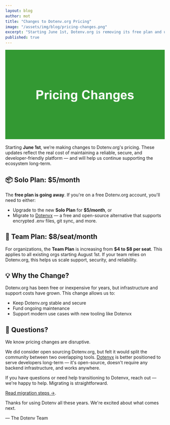 ```yaml
---
layout: blog
author: mot
title: "Changes to Dotenv.org Pricing"
image: "/assets/img/blog/pricing-changes.png"
excerpt: "Starting June 1st, Dotenv.org is removing its free plan and updating pricing."
published: true
---
```


<img src="/assets/img/blog/pricing-changes.png" />

Starting **June 1st**, we’re making changes to Dotenv.org's pricing. These updates reflect the real cost of maintaining a reliable, secure, and developer-friendly platform — and will help us continue supporting the ecosystem long-term.

## 📦 Solo Plan: $5/month

The **free plan is going away**. If you're on a free Dotenv.org account, you'll need to either:

- Upgrade to the new **Solo Plan** for **$5/month**, or
- Migrate to [Dotenvx](https://github.com/dotenvx/dotenvx) — a free and open-source alternative that supports encrypted .env files, git sync, and more.

## 👥 Team Plan: $8/seat/month

For organizations, the **Team Plan** is increasing from **$4 to $8 per seat**. This applies to all existing orgs starting August 1st. If your team relies on Dotenv.org, this helps us scale support, security, and reliability.

## 💡 Why the Change?

Dotenv.org has been free or inexpensive for years, but infrastructure and support costs have grown. This change allows us to:

- Keep Dotenv.org stable and secure
- Fund ongoing maintenance
- Support modern use cases with new tooling like Dotenvx

## 💬 Questions?

We know pricing changes are disruptive. 

We did consider open sourcing Dotenv.org, but felt it would split the community between two overlapping tools. [Dotenvx](https://github.com/dotenvx/dotenvx) is better positioned to serve developers long-term — it's open-source, doesn't require any backend infrastructure, and works anywhere.

If you have questions or need help transitioning to Dotenvx, reach out — we're happy to help. Migrating is straightforward.

[Read migration steps &rarr;](https://github.com/dotenv-org/dotenv-vault?tab=readme-ov-file#migrating-to-dotenvx).

Thanks for using Dotenv all these years. We're excited about what comes next.

— The Dotenv Team
